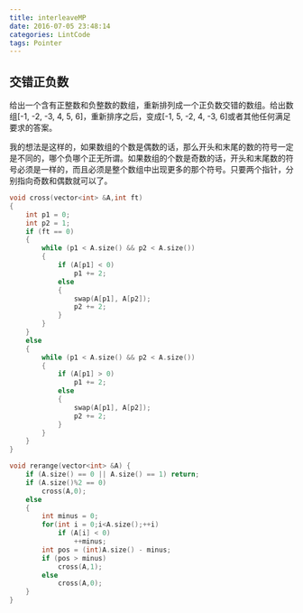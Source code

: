 ```yaml
---
title: interleaveMP
date: 2016-07-05 23:48:14
categories: LintCode
tags: Pointer
---
```


## 交错正负数

给出一个含有正整数和负整数的数组，重新排列成一个正负数交错的数组。给出数组[-1, -2, -3, 4, 5, 6]，重新排序之后，变成[-1, 5, -2, 4, -3, 6]或者其他任何满足要求的答案。

我的想法是这样的，如果数组的个数是偶数的话，那么开头和末尾的数的符号一定是不同的，哪个负哪个正无所谓。如果数组的个数是奇数的话，开头和末尾数的符号必须是一样的，而且必须是整个数组中出现更多的那个符号。只要两个指针，分别指向奇数和偶数就可以了。

```cpp
void cross(vector<int> &A,int ft)
{
    int p1 = 0;
    int p2 = 1;
    if (ft == 0)
    {
        while (p1 < A.size() && p2 < A.size())
        {
            if (A[p1] < 0)
                p1 += 2;
            else
            {
                swap(A[p1], A[p2]);
                p2 += 2;
            }
        }
    }
    else
    {
        while (p1 < A.size() && p2 < A.size())
        {
            if (A[p1] > 0)
                p1 += 2;
            else
            {
                swap(A[p1], A[p2]);
                p2 += 2;
            }
        }
    }
}

void rerange(vector<int> &A) {
    if (A.size() == 0 || A.size() == 1) return;
    if (A.size()%2 == 0)
        cross(A,0);
    else
    {
        int minus = 0;
        for(int i = 0;i<A.size();++i)
            if (A[i] < 0)
                ++minus;
        int pos = (int)A.size() - minus;
        if (pos > minus)
            cross(A,1);
        else
            cross(A,0);
    }
}
```
